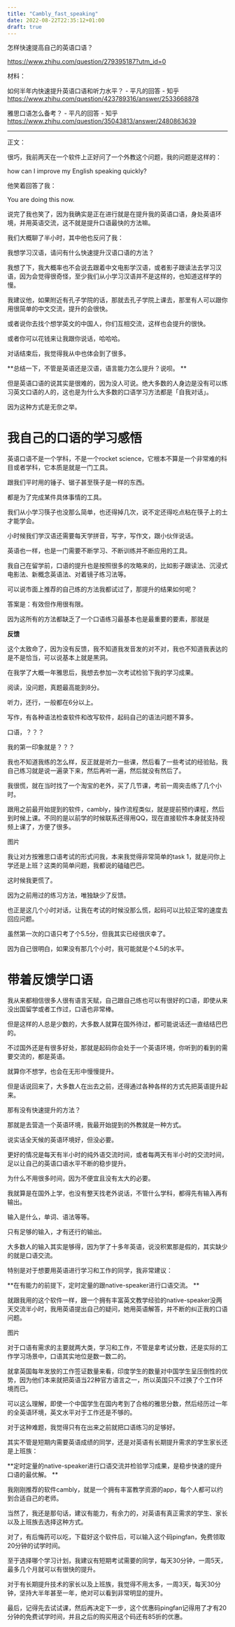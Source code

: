 ```yaml
---
title: "Cambly_fast_speaking"
date: 2022-08-22T22:35:12+01:00
draft: true
---
```


怎样快速提高自己的英语口语？

https://www.zhihu.com/question/279395187?utm_id=0


材料：

如何半年内快速提升英语口语和听力水平？ - 平凡的回答 - 知乎
https://www.zhihu.com/question/423789316/answer/2533668878


雅思口语怎么备考？ - 平凡的回答 - 知乎
https://www.zhihu.com/question/35043813/answer/2480863639


--- 
正文：

很巧，我前两天在一个软件上正好问了一个外教这个问题，我的问题是这样的：

how can I improve my English speaking quickly?

他笑着回答了我：

You are doing this now.

说完了我也笑了，因为我确实是正在进行就是在提升我的英语口语，身处英语环境，并用英语交流，这不就是提升口语最快的方法嘛。

我们大概聊了半小时，其中他也反问了我：

我想学习汉语，请问有什么快速提升汉语口语的方法？

我想了下，我大概率也不会说去跟着中文电影学汉语，或者影子跟读法去学习汉语，因为会觉得很奇怪，至少我们从小学习汉语并不是这样的，也知道这样学的慢。

我建议他，如果附近有孔子学院的话，那就去孔子学院上课去，那里有人可以跟你用很简单的中文交流，提升的会很快。

或者说你去找个想学英文的中国人，你们互相交流，这样也会提升的很快。

或者你可以花钱来让我跟你说话，哈哈哈。

对话结束后，我觉得我从中也体会到了很多。

**总结一下，不管是英语还是汉语，语言能力怎么提升？说呗。
**

但是英语口语的说其实是很难的，因为没人可说。绝大多数的人身边是没有可以练习英文口语的人的，这也是为什么大多数的口语学习方法都是「自我对话」。

因为这种方式是无奈之举。


# 我自己的口语的学习感悟

英语口语不是一个学科，不是一个rocket science，它根本不算是一个非常难的科目或者学科，它本质是就是一门工具。

跟我们平时用的锤子、锯子甚至筷子是一样的东西。

都是为了完成某件具体事情的工具。

我们从小学习筷子也没那么简单，也还得掉几次，说不定还得吃点粘在筷子上的土才能学会。

小时候我们学汉语还需要每天学拼音，写字，写作文，跟小伙伴说话。

英语也一样，也是一门需要不断学习、不断训练并不断应用的工具。

我自己在留学前，口语的提升也是按照很多的攻略来的，比如影子跟读法、沉浸式电影法、新概念英语法、对着镜子练习法等。

可以说市面上推荐的自己练的方法我都试过了，那提升的结果如何呢？

答案是：有效但作用很有限。

因为这所有的方法都缺乏了一个口语练习最基本也是最重要的要素，那就是

**反馈**

这个太致命了，因为没有反馈，我不知道我发音发的对不对，我也不知道我表达的是不是恰当，可以说基本上就是黑洞。

在我学了大概一年雅思后，我想去参加一次考试检验下我的学习成果。

阅读，没问题，真题最高能到8分。

听力，还行，一般都在6分以上。

写作，有各种语法检查软件和改写软件，起码自己的语法问题不算多。

口语，？？？

我的第一印象就是？？？

我也不知道我练的怎么样，反正就是听力一些课，然后看了一些考试的经验贴，我自己练习就是说一遍录下来，然后再听一遍，然后就没有然后了。

我很慌，就在当时找了一个淘宝的老外，买了几节课，考前一周突击练了几个小时。

跟用之前最开始提到的软件，cambly，操作流程类似，就是提前预约课程，然后到时候上课。不同的是以前学的时候联系还得用QQ，现在直接软件本身就支持视频上课了，方便了很多。

图片

我让对方按雅思口语考试的形式问我，本来我觉得非常简单的task 1，就是问你上学还是上班？这类的简单问题，我都说的磕磕巴巴。

这时候我更慌了。

因为之前用过的练习方法，唯独缺少了反馈。

也正是这几个小时对话，让我在考试的时候没那么慌，起码可以比较正常的速度去回应问题。

虽然第一次的口语只考了个5.5分，但我其实已经很庆幸了。

因为自己很明白，如果没有那几个小时，我可能就是个4.5的水平。


# 带着反馈学口语

我从来都相信很多人很有语言天赋，自己跟自己练也可以有很好的口语，即使从来没出国留学或者工作过，口语也非常棒。

但是这样的人总是少数的，大多数人就算在国外待过，都可能说话还一直结结巴巴的。

不过国外还是有很多好处，那就是起码你会处于一个英语环境，你听到的看到的需要交流的，都是英语。

就算你不想学，也会在无形中慢慢提升。

但是话说回来了，大多数人在出去之前，还得通过各种各样的方式先把英语提升起来。

那有没有快速提升的方法？

那就是去营造一个英语环境，我最开始提到的外教就是一种方式。

说实话全天候的英语环境好，但没必要。

更好的情况是每天有半小时的纯外语交流时间，或者每两天有半小时的交流时间，足以让自己的英语口语水平不断的稳步提升。

为什么不用很多时间，因为不便宜且没有太大的必要。

我就算是在国外上学，也没有整天找老外说话，不管什么学科，都得先有输入再有输出。

输入是什么，单词、语法等等。

只有足够的输入，才有还行的输出。

大多数人的输入其实是够得，因为学了十多年英语，说没积累那是假的，其实缺少的就是口语交流。

特别是对于想要用英语进行学习和工作的同学，我非常建议：

**在有能力的前提下，定时定量的跟native-speaker进行口语交流。
**

就跟我用的这个软件一样，跟一个拥有丰富英文教学经验的native-speaker没两天交流半小时，我用英语提出自己的疑问，她用英语解答，并不断的纠正我的口语问题。

图片

对于口语有需求的主要就两大类，学习和工作，不管是拿考试分数，还是实际的工作学习场景中，口语其实地位是数一数二的。

就拿英国每年发放的工作签证数量来看，印度学生的数量对中国学生呈压倒性的优势，因为他们本来就把英语当22种官方语言之一，所以英国只不过换了个工作环境而已。

可以这么理解，即使一个中国学生在国内考到了合格的雅思分数，然后经历过一年的全英语环境，英文水平对于工作还是不够的。

对于这种难题，我觉得只有在出来之前就把口语练习的足够好。

其实不管是短期内需要英语成绩的同学，还是对英语有长期提升需求的学生家长还是上班族：

**定时定量的native-speaker进行口语交流并检验学习成果，是稳步快速的提升口语的最优解。
**

我刚刚推荐的软件cambly，就是一个拥有丰富教学资源的app，每个人都可以约到合适自己的老师。

当然了，我还是那句话，建议有能力，有余力的，对英语有真正需求的学生、家长以及上班族去选择这种方式。

对了，有后悔药可以吃，下载好这个软件后，可以输入这个码pingfan，免费领取20分钟的试学时间。

至于选择哪个学习计划，我建议有短期考试需要的同学，每天30分钟，一周5天，最多几个月就可以有很快的提升。

对于有长期提升技术的家长以及上班族，我觉得不用太多，一周3天，每天30分钟，坚持大半年甚至一年，绝对可以看到非常明显的提升。

最后，记得先去试试课，然后再决定下一步，这个优惠码pingfan记得用了才有20分钟的免费试学时间，并且之后的购买用这个码还有85折的优惠。











